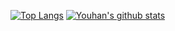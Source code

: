 
[![Top Langs](https://github-readme-stats.vercel.app/api/top-langs/?username=zooltd&hide=TSQL&langs_count=8&layout=compact)](https://github.com/zooltd/)
[![Youhan's github stats](https://github-readme-stats.vercel.app/api?username=zooltd&theme=default&show_icons=true&count_private=true)](https://github.com/zooltd/)

<!--
**zooltd/zooltd** is a ✨ _special_ ✨ repository because its `README.md` (this file) appears on your GitHub profile.

Here are some ideas to get you started:

- 🔭 I’m currently working on ...
- 🌱 I’m currently learning ...
- 👯 I’m looking to collaborate on ...
- 🤔 I’m looking for help with ...
- 💬 Ask me about ...
- 📫 How to reach me: ...
- 😄 Pronouns: ...
- ⚡ Fun fact: ...
-->
